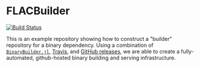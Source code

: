 # FLACBuilder

[![Build Status](https://travis-ci.org/staticfloat/FLACBuilder.svg?branch=master)](https://travis-ci.org/staticfloat/FLACBuilder)

This is an example repository showing how to construct a "builder" repository for a binary dependency.  Using a combination of [`BinaryBuilder.jl`](https://github.com/staticfloat/BinaryBuilder.jl), [Travis](https://travis-ci.org), and [GitHub releases](https://docs.travis-ci.com/user/deployment/releases/), we are able to create a fully-automated, github-hosted binary building and serving infrastructure.
